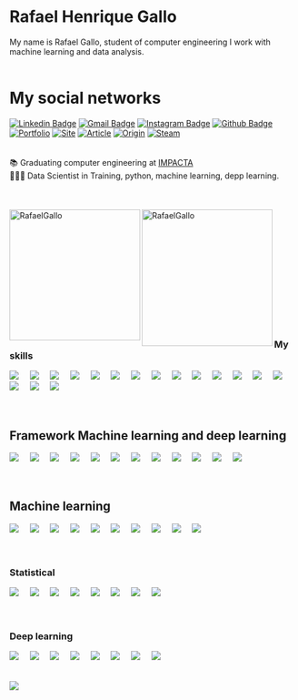 # Rafael Henrique Gallo
My name is Rafael Gallo, student of computer engineering I work with machine learning and data analysis.
<br/>
<br/>
# My social networks
[![Linkedin Badge](https://img.shields.io/badge/-LinkedIn-blue?style=flat&logo=LinkedIn&logoColor=white)](https://www.linkedin.com/in/rafael-gallo-986a73150/)
[![Gmail Badge](https://img.shields.io/badge/-Gmail-c14438?style=flat-square&logo=Gmail&logoColor=white&link=mailto:rafaelhenriquegallo@gmail.com)](mailto:rafaelhenriquegallo@gmail.com)
[![Instagram Badge](https://img.shields.io/badge/-Instagram-C13584?style=flat&logo=Instagram&logoColor=white)](https://www.instagram.com/gallorafael_/)
[![Github Badge](https://img.shields.io/badge/-Github-000?style=flat-square&logo=Github&logoColor=white&link=https://github.com/RafaelGallo)](https://github.com/RafaelGallo)
[![Portfolio](https://img.shields.io/badge/-Portfolio-000?style=flat-square&logo=Portfolio&logoColor=grenn&link=https://github.com/RafaelGallo/Portfolio)](https://github.com/RafaelGallo/Portfolio)
[![Site](https://img.shields.io/badge/-Site-000?style=flat-square&logo=Portfolio&logoColor=grenn&link=)]()
[![Article](https://img.shields.io/badge/-Article-000?style=flat-square&logo=Portfolio&logoColor=grenn&link=)]()
[![Origin](https://img.shields.io/badge/-Origin-000?style=flat-square&logo=Origin&logoColor=Orange&link=https://www.origin.com/bra/pt-br/profile/achievements)](https://www.origin.com/bra/pt-br/profile/achievements)
[![Steam](https://img.shields.io/badge/-Steam-000?style=flat-square&logo=Steam&logoColor=white&link=https://steamcommunity.com/profiles/76561198838228349/)](https://steamcommunity.com/profiles/76561198838228349/)
<br/>
<br/>
<br/>
📚 Graduating computer engineering at [IMPACTA](https://www.impacta.edu.br/graduacoes/engenharia-da-computacao)<br>
👨🏻‍💻 Data Scientist in Training, python, machine learning, depp learning.
<br/>
<br/>
<br/>
<br/>
<img align="left" height="230" src="https://github-readme-stats.vercel.app/api?username=RafaelGallo&theme=onedark" alt="RafaelGallo"/> 
<img align="left" height="240" width="230" src="https://github-readme-stats.vercel.app/api/top-langs/?username=RafaelGallo&hide=css&theme=nord" alt="RafaelGallo" />
<br/>
<br/>
<br/>
<br/>
<br/>
<br/>
<br/>
<br/>
<br/>
<br/>
<br/>
<br/>
### My skills<br/>
<img src="https://img.shields.io/badge/-Python-black?style=for-the-badge&logo=Python" />&nbsp;&nbsp;&nbsp;&nbsp;
<img src="https://img.shields.io/badge/-R-red?style=for-the-badge&logo" />&nbsp;&nbsp;&nbsp;&nbsp;
<img src="https://img.shields.io/badge/-C-blue?style=for-the-badge&logo" />&nbsp;&nbsp;&nbsp;&nbsp;
<img src="https://img.shields.io/badge/-Java-black?style=for-the-badge&logo=JavalogoColor=white" />&nbsp;&nbsp;&nbsp;&nbsp;
<img src="https://img.shields.io/badge/-HTML5-E34F26?style=for-the-badge&logo=html5&logoColor=white" />&nbsp;&nbsp;&nbsp;&nbsp;
<img src="https://img.shields.io/badge/-CSS3-1572B6?style=for-the-badge&logo=css3" />&nbsp;&nbsp;&nbsp;&nbsp;
<img src="https://img.shields.io/badge/-SQL-181717?style=for-the-badge&logo=SQL" />&nbsp;&nbsp;&nbsp;&nbsp;
<img src="https://img.shields.io/badge/-SQLite-181717?style=for-the-badge&logo=SQLite" />&nbsp;&nbsp;&nbsp;&nbsp;
<img src="https://img.shields.io/badge/-SQL_Server-181717?style=for-the-badge&logo=SQL_Server" />&nbsp;&nbsp;&nbsp;&nbsp;
<img src="https://img.shields.io/badge/-MongoDB-black?style=for-the-badge&logo=mongodb" />&nbsp;&nbsp;&nbsp;&nbsp;
<img src="https://img.shields.io/badge/-Git-black?style=for-the-badge&logo=git" />&nbsp;&nbsp;&nbsp;&nbsp;
<img src="https://img.shields.io/badge/-GitHub-181717?style=for-the-badge&logo=github" />&nbsp;&nbsp;&nbsp;&nbsp;
<img src="https://img.shields.io/badge/-Azure-181717?style=for-the-badge&logo=Azure" />&nbsp;&nbsp;&nbsp;&nbsp;
<img src="https://img.shields.io/badge/-Azure Machine learning-181717?style=for-the-badge&logo=Azure_Machine_learning" />&nbsp;&nbsp;&nbsp;&nbsp;
<img src="https://img.shields.io/badge/-IBM Clould-181717?style=for-the-badge&logo=IBM_Clould" />&nbsp;&nbsp;&nbsp;&nbsp;
<img src="https://img.shields.io/badge/-IBM Watson-181717?style=for-the-badge&logo=IBM_Watson" />&nbsp;&nbsp;&nbsp;&nbsp;
<img src="https://img.shields.io/badge/-IBM Watson Studio-181717?style=for-the-badge&logo=IBM_Watson_Studio" />&nbsp;&nbsp;&nbsp;&nbsp;
<br/>
<br/>
<br/>
## Framework Machine learning and deep learning
<img src="https://img.shields.io/badge/-Pandas-181717?style=for-the-badge&logo=Pandas" />&nbsp;&nbsp;&nbsp;&nbsp;
<img src="https://img.shields.io/badge/-Numpy-181717?style=for-the-badge&logo=Numpy" />&nbsp;&nbsp;&nbsp;&nbsp;
<img src="https://img.shields.io/badge/-Flask-black?style=for-the-badge&logo=flask" />&nbsp;&nbsp;&nbsp;&nbsp;
<img src="https://img.shields.io/badge/-TensorFlow-181717?style=for-the-badge&logo=TensorFlow" />&nbsp;&nbsp;&nbsp;&nbsp;
<img src="https://img.shields.io/badge/-Keras-181717?style=for-the-badge&logo=Keras" />&nbsp;&nbsp;&nbsp;&nbsp;
<img src="https://img.shields.io/badge/-PyTorch-181717?style=for-the-badge&logo=PyTorch" />&nbsp;&nbsp;&nbsp;&nbsp;
<img src="https://img.shields.io/badge/-TensorFlow GPU-181717?style=for-the-badge&logo=TensorFlow-GPU" />&nbsp;&nbsp;&nbsp;&nbsp;
<img src="https://img.shields.io/badge/-Scikit Learn-181717?style=for-the-badge&logo=Scikit_Learn" />&nbsp;&nbsp;&nbsp;&nbsp;
<img src="https://img.shields.io/badge/-NLTK-181717?style=for-the-badge&logo=NLTK" />&nbsp;&nbsp;&nbsp;&nbsp;
<img src="https://img.shields.io/badge/-Matplotlib-181717?style=for-the-badge&logo=Matplotlib" />&nbsp;&nbsp;&nbsp;&nbsp;
<img src="https://img.shields.io/badge/-Seaborn-181717?style=for-the-badge&logo=Seaborn" />&nbsp;&nbsp;&nbsp;&nbsp;
<img src="https://img.shields.io/badge/-ggplot2-181717?style=for-the-badge&logo=ggplot2" />&nbsp;&nbsp;&nbsp;&nbsp;
<br/>
<br/>
<br/>
## Machine learning
<img src="https://img.shields.io/badge/-Machine learning-181717?style=for-the-badge&logo=Machine_learning" />&nbsp;&nbsp;&nbsp;&nbsp;
<img src="https://img.shields.io/badge/-Regression model-181717?style=for-the-badge&logo=Regression_model" />&nbsp;&nbsp;&nbsp;&nbsp;
<img src="https://img.shields.io/badge/-classification-181717?style=for-the-badge&logo=classification" />&nbsp;&nbsp;&nbsp;&nbsp;
<img src="https://img.shields.io/badge/-Data analysis-181717?style=for-the-badge&logo=Data_analysis" />&nbsp;&nbsp;&nbsp;&nbsp;
<img src="https://img.shields.io/badge/-recommendation systems-181717?style=for-the-badge&logo=recommendation_systems" />&nbsp;&nbsp;&nbsp;&nbsp;
<img src="https://img.shields.io/badge/-Supervised algorithms-181717?style=for-the-badge&logo=supervised_algorithms" />&nbsp;&nbsp;&nbsp;&nbsp;
<img src="https://img.shields.io/badge/-unsupervised algorithms-181717?style=for-the-badge&logo=unsupervised_algorithms" />&nbsp;&nbsp;&nbsp;&nbsp;
<img src="https://img.shields.io/badge/-Supervised natural language model-181717?style=for-the-badge&logo=Supervised_natural_language_model" />&nbsp;&nbsp;&nbsp;&nbsp;
<img src="https://img.shields.io/badge/-Unnatural language process model-181717?style=for-the-badge&logo=Unnatural_language_process_model" />&nbsp;&nbsp;&nbsp;&nbsp;
<img src="https://img.shields.io/badge/-Time series-181717?style=for-the-badge&logo=Time_series" />&nbsp;&nbsp;&nbsp;&nbsp;
<br/>
<br/>
<br/>
### Statistical
<img src="https://img.shields.io/badge/-Statistical-181717?style=for-the-badge&logo=statistical" />&nbsp;&nbsp;&nbsp;&nbsp;
<img src="https://img.shields.io/badge/-Frequencies and averages-181717?style=for-the-badge&logo=frequencies_and_averages" />&nbsp;&nbsp;&nbsp;&nbsp;
<img src="https://img.shields.io/badge/-Probability-181717?style=for-the-badge&logo=Probability" />&nbsp;&nbsp;&nbsp;&nbsp;
<img src="https://img.shields.io/badge/-Sampling-181717?style=for-the-badge&logo=Sampling" />&nbsp;&nbsp;&nbsp;&nbsp;
<img src="https://img.shields.io/badge/-Hypotheses-181717?style=for-the-badge&logo=hypotheses" />&nbsp;&nbsp;&nbsp;&nbsp;
<img src="https://img.shields.io/badge/-Correlations-181717?style=for-the-badge&logo=correlations" />&nbsp;&nbsp;&nbsp;&nbsp;
<img src="https://img.shields.io/badge/-Market basket analysis-181717?style=for-the-badge&logo=Market_basket_analysis" />&nbsp;&nbsp;&nbsp;&nbsp;
<img src="https://img.shields.io/badge/-Linear Regression-181717?style=for-the-badge&logo=Linear_regression" />&nbsp;&nbsp;&nbsp;&nbsp;
<br/>
<br/>
<br/>
### Deep learning
<img src="https://img.shields.io/badge/-ANN Artificial neural network-181717?style=for-the-badge&logo=ANN_Artificial_neural_network" />&nbsp;&nbsp;&nbsp;&nbsp;
<img src="https://img.shields.io/badge/-CNN Convolutional-181717?style=for-the-badge&logo=ANN_Convolutional" />&nbsp;&nbsp;&nbsp;&nbsp;
<img src="https://img.shields.io/badge/-RNN Recurrent-181717?style=for-the-badge&logo=ANN_Recurrent" />&nbsp;&nbsp;&nbsp;&nbsp;
<img src="https://img.shields.io/badge/-GANs Generative Adversarials-181717?style=for-the-badge&logo=ANN_Generative_Adversarials" />&nbsp;&nbsp;&nbsp;&nbsp;
<img src="https://img.shields.io/badge/-CNN Computer vision-181717?style=for-the-badge&logo=Computer_Vision" />&nbsp;&nbsp;&nbsp;&nbsp;
<img src="https://img.shields.io/badge/-ANN Supervised natural language process-181717?style=for-the-badge&logo=ANN_Supervised_natural_language_process" />&nbsp;&nbsp;&nbsp;&nbsp;
<img src="https://img.shields.io/badge/-ANN Unsupervised natural language process-181717?style=for-the-badge&logo=ANN_Unsupervised_natural_language_process" />&nbsp;&nbsp;&nbsp;&nbsp;
<img src="https://img.shields.io/badge/-Autoencoders-181717?style=for-the-badge&logo=Autoencoders" />&nbsp;&nbsp;&nbsp;&nbsp;
<br/>
<br/>
<br/>
<img src ="https://tenor.com/view/coded-data-numbers-encryption-hack-gif-17648403.gif"/>
